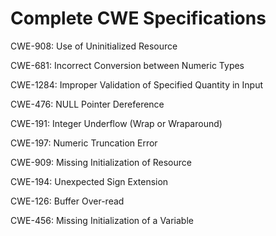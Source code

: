 

# Complete CWE Specifications

CWE-908: Use of Uninitialized Resource

CWE-681: Incorrect Conversion between Numeric Types

CWE-1284: Improper Validation of Specified Quantity in Input

CWE-476: NULL Pointer Dereference

CWE-191: Integer Underflow (Wrap or Wraparound)

CWE-197: Numeric Truncation Error

CWE-909: Missing Initialization of Resource

CWE-194: Unexpected Sign Extension

CWE-126: Buffer Over-read

CWE-456: Missing Initialization of a Variable